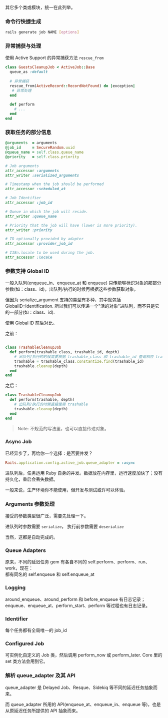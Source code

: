 其它多个类或模块，统一在此列举。

### 命令行快捷生成

```bash
rails generate job NAME [options]
```

### 异常捕获与处理

使用 Active Support 的异常捕获方法 `rescue_from`

```ruby
class GuestsCleanupJob < ActiveJob::Base
  queue_as :default
 
  # 异常捕获
  rescue_from(ActiveRecord::RecordNotFound) do |exception|
   # 异常处理
  end
 
  def perform
    # ...
  end
end
```

### 获取任务的部分信息

```ruby
@arguments  = arguments
@job_id     = SecureRandom.uuid
@queue_name = self.class.queue_name
@priority   = self.class.priority
```

```ruby
# Job arguments
attr_accessor :arguments
attr_writer :serialized_arguments

# Timestamp when the job should be performed
attr_accessor :scheduled_at

# Job Identifier
attr_accessor :job_id

# Queue in which the job will reside.
attr_writer :queue_name

# Priority that the job will have (lower is more priority).
attr_writer :priority

# ID optionally provided by adapter
attr_accessor :provider_job_id

# I18n.locale to be used during the job.
attr_accessor :locale
```

### 参数支持 Global ID

一般入队列(enqueue_in、enqueue_at 和 enqueue) 只传能够标识对象的那部分参数(如：class、id)，出队列/执行的时候再根据这些参数获取对象。

但因为 serialize_argument 支持的类型有多种，其中就包括 GlobalID::Identification. 所以我们可以传递一个"活的对象"进队列，而不只是它的一部分(如：class、id).

使用 Global ID 前后对比。

之前：

```ruby

class TrashableCleanupJob
  def perform(trashable_class, trashable_id, depth)
    # 出队列/执行的时候需要根据 trashable_class 和 trashable_id 查询相应 trashable
    trashable = trashable_class.constantize.find(trashable_id)
    trashable.cleanup(depth)
  end
end
```

之后：

```ruby
class TrashableCleanupJob
  def perform(trashable, depth)
    # 出队列/执行的时候直接使用 trashable
    trashable.cleanup(depth)
  end
end
```

> Note: 不规范的写法里，也可以直接传递对象。

### Async Job

已经异步了，再给你一个选择：是否要并发？

```ruby
Rails.application.config.active_job.queue_adapter = :async
```

进队列后，任务运用 Ruby 自身的并发。数据放在内存里，运行速度加快了；没有持久化，重启会丢失数据。

一般来说，生产环境你不能使用，但开发与测试或许可以体验。

### Arguments 参数处理

接受的参数类型很广泛，需要先处理一下。

进队列时参数需要 `serialize`，
执行前参数需要 `deserialize`

当然，这都是自动完成的。

### Queue Adapters

原来，不同的延迟任务 gem 有各自不同的 self.perform、perform、run、work，现在：
<br>
都有同名的 self.enqueue 和 self.enqueue_at

### Logging

around_enqueue、around_perform 和 before_enqueue 有日志记录；
<br>
enqueue、enqueue_at、perform_start、perform 等过程也有日志记录。

### Identifier

每个任务都有全局唯一的 job_id

### Configured Job

可实例化自定义的 Job 类，然后调用 perform_now 或 perform_later. Core 里的 set 类方法会用到它。

### 解析 queue_adapter 及其 API

queue_adapter 是 Delayed Job、Resque、Sidekiq 等不同的延迟任务抽象而来。

而 queue_adapter 所用的 API(enqueue_at、enqueue_in、enqueue 等)，也是从原延迟任务所提供的 API 抽象而来。
